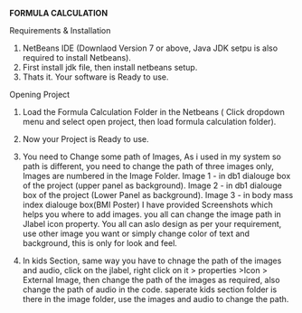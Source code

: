 **************************************FORMULA CALCULATION**************************************

Requirements & Installation

1. NetBeans IDE (Downlaod Version 7 or above, Java JDK setpu is also required to install Netbeans).
2. First install jdk file, then install netbeans setup.
3. Thats it. Your software is Ready to use.

Opening Project 

1. Load the Formula Calculation Folder in the Netbeans ( Click dropdown menu and select open project, then load formula calculation folder).
2. Now your Project is Ready to use.
3. You need to Change some path of Images, As i used in my system so path is different, you need to change the path of three images only,
   Images are numbered in the Image Folder.
   Image 1 - in db1 dialouge box of the project (upper panel as background).
   Image 2 - in db1 dialouge box of the project (Lower Panel as background).
   Image 3 - in body mass index dialouge box(BMI Poster)
   I have provided Screenshots which helps you where to add images.
   you all can change the image path in Jlabel icon property. You all can aslo design as per your requirement, use other image you want or
   simply change color of text and background, this is only for look and feel.

4. In kids Section, same way you have to chnage the path of the images and audio, click on the jlabel, right click on it > properties >Icon > External Image, then change the path of the      images as required, also change
   the path of audio in the code. saperate kids section folder is there in the image folder, use the images and audio to change the path.
